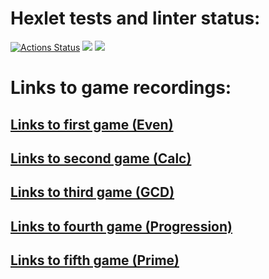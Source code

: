 # Hexlet tests and linter status:
[![Actions Status](https://github.com/DUSHA20/java-project-61/workflows/hexlet-check/badge.svg)](https://github.com/DUSHA20/java-project-61/actions)
<a href="https://codeclimate.com/github/DUSHA20/java-project-61/maintainability"><img src="https://api.codeclimate.com/v1/badges/5097e77c7ad9ed9343e3/maintainability" /></a>
<a href="https://codeclimate.com/github/DUSHA20/java-project-61/test_coverage"><img src="https://api.codeclimate.com/v1/badges/5097e77c7ad9ed9343e3/test_coverage" /></a>

# Links to game recordings:
[Links to first game (Even)](https://asciinema.org/a/gJFBIiNmg3m1gZQJ7mmphKq3r)
-----
[Links to second game (Calc)](https://asciinema.org/a/eIM1yGNLtH8Ar9ZKrPBQCUDzx)
-----
[Links to third game (GCD)](https://asciinema.org/a/AwnVnakTwtc0Hj8frIiGZhSOb)
-----
[Links to fourth game (Progression)](https://asciinema.org/a/eABBg9oqXw7oiTFD9Amw3B915)
-----
[Links to fifth game (Prime)](https://asciinema.org/a/5DXaJmvclJrQ7YH6iiCKv0SEc)
-----



